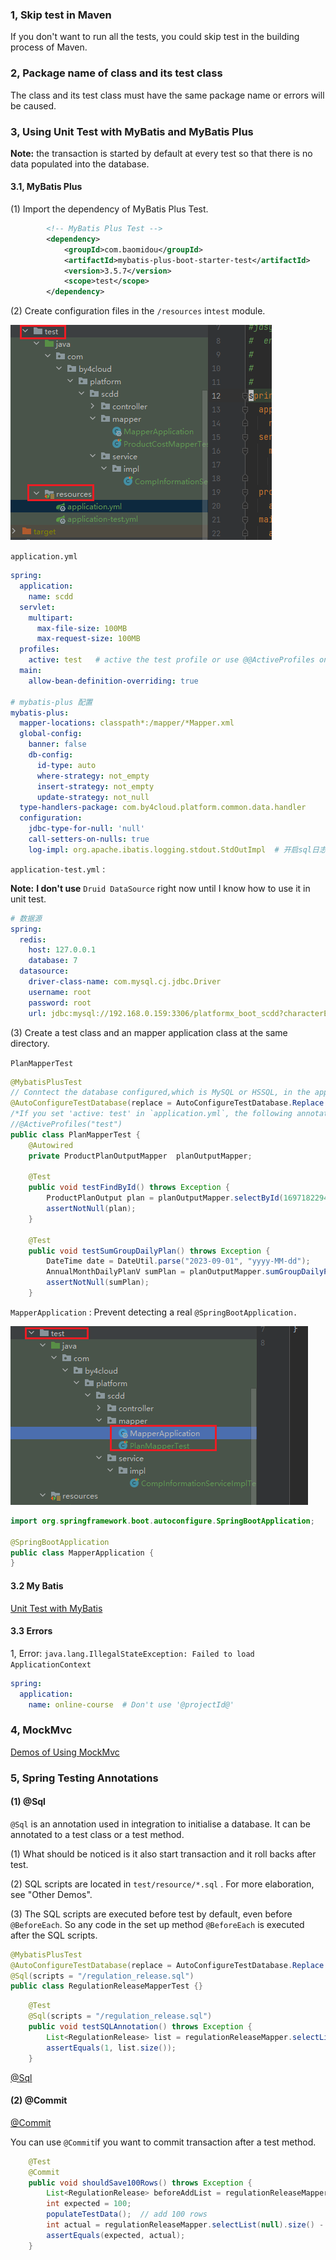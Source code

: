 ### 1,  Skip test in Maven

If you don't want to run all the tests, you could skip test in the building process of Maven.

### 2, Package name of class and its test class

The class and its test class must have the same package name  or errors will be caused.

### 3, Using Unit Test with MyBatis and MyBatis Plus

**Note:** the transaction is started by default at every test so that there is no data populated into the database.

#### 3.1, MyBatis Plus

(1) Import the dependency of MyBatis Plus Test.

```xml
		<!-- MyBatis Plus Test -->
		<dependency>
			<groupId>com.baomidou</groupId>
			<artifactId>mybatis-plus-boot-starter-test</artifactId>
			<version>3.5.7</version>
			<scope>test</scope>
		</dependency>
```

(2) Create configuration files in the `/resources` in`test` module.

![1720582603262](note-images/1720582603262.png)

`application.yml`

```yaml
spring:
  application:
    name: scdd
  servlet:
    multipart:
      max-file-size: 100MB
      max-request-size: 100MB
  profiles:
    active: test   # active the test profile or use @@ActiveProfiles on the test class.
  main:
    allow-bean-definition-overriding: true
    
# mybatis-plus 配置
mybatis-plus:
  mapper-locations: classpath*:/mapper/*Mapper.xml
  global-config:
    banner: false
    db-config:
      id-type: auto
      where-strategy: not_empty
      insert-strategy: not_empty
      update-strategy: not_null
  type-handlers-package: com.by4cloud.platform.common.data.handler
  configuration:
    jdbc-type-for-null: 'null'
    call-setters-on-nulls: true
    log-impl: org.apache.ibatis.logging.stdout.StdOutImpl  # 开启sql日志打印
```

`application-test.yml` :

**Note:** **I don't use** `Druid DataSource` right now until I know how to use it in unit test.

```yaml
# 数据源
spring:
  redis:
    host: 127.0.0.1
    database: 7 
  datasource:
    driver-class-name: com.mysql.cj.jdbc.Driver
    username: root
    password: root
    url: jdbc:mysql://192.168.0.159:3306/platformx_boot_scdd?characterEncoding=utf8&zeroDateTimeBehavior=convertToNull&useSSL=false&useJDBCCompliantTimezoneShift=true&useLegacyDatetimeCode=false&serverTimezone=GMT%2B8&allowMultiQueries=true&allowPublicKeyRetrieval=true
```

(3) Create a test class and an mapper application class at the same directory.

`PlanMapperTest`

```java
@MybatisPlusTest
// Conntect the database configured,which is MySQL or HSSQL, in the application-test.yml.
@AutoConfigureTestDatabase(replace = AutoConfigureTestDatabase.Replace.NONE)    
/*If you set 'active: test' in `application.yml`, the following annotation is not necessary*/ 
//@ActiveProfiles("test")  
public class PlanMapperTest {
	@Autowired
	private ProductPlanOutputMapper  planOutputMapper;
    
	@Test
	public void testFindById() throws Exception {
		ProductPlanOutput plan = planOutputMapper.selectById(1697182294512558082L);
		assertNotNull(plan);
	}

	@Test
	public void testSumGroupDailyPlan() throws Exception {
		DateTime date = DateUtil.parse("2023-09-01", "yyyy-MM-dd");
		AnnualMonthDailyPlanV sumPlan = planOutputMapper.sumGroupDailyPlan(date, "3", "0203");
		assertNotNull(sumPlan);
	}
```

`MapperApplication` : Prevent detecting a real `@SpringBootApplication.`

![1720583140087](note-images/1720583140087.png)

```java
import org.springframework.boot.autoconfigure.SpringBootApplication;

@SpringBootApplication
public class MapperApplication {
}
```

#### 3.2 My Batis

[Unit Test with MyBatis](https://mybatis.org/spring-boot-starter/mybatis-spring-boot-test-autoconfigure/)

#### 3.3 Errors

1, Error: `java.lang.IllegalStateException: Failed to load ApplicationContext`

```yaml
spring:
  application:
    name: online-course  # Don't use '@projectId@'
```

### 4, MockMvc

[Demos of Using MockMvc](https://github.com/spring-projects/spring-framework/tree/main/spring-test/src/test/java/org/springframework/test/web/servlet/samples)

### 5, Spring Testing Annotations

#### (1) @Sql

`@Sql` is an annotation used in integration to initialise a database.  It can be annotated to a test class or a test method. 

(1) What should be noticed is it also start transaction and it roll backs after test.

(2) SQL scripts are located in `test/resource/*.sql` . For more elaboration, see "Other Demos".

(3) The SQL scripts are executed before test by default, even before `@BeforeEach`.  So any code in the set up method `@BeforeEach`  is executed after the SQL scripts. 

```java
@MybatisPlusTest
@AutoConfigureTestDatabase(replace = AutoConfigureTestDatabase.Replace.NONE)    
@Sql(scripts = "/regulation_release.sql")
public class RegulationReleaseMapperTest {}
```

```java
	@Test
	@Sql(scripts = "/regulation_release.sql")
	public void testSQLAnnotation() throws Exception {
		List<RegulationRelease> list = regulationReleaseMapper.selectList(null);
		assertEquals(1, list.size());
	}
```

[@Sql](https://docs.spring.io/spring-framework/reference/testing/annotations/integration-spring/annotation-sql.html)

#### (2) @Commit

[@Commit](https://docs.spring.io/spring-framework/reference/testing/annotations/integration-spring/annotation-commit.html)

You can use `@Commit`if you want to commit transaction after a test method.

```java
	@Test
	@Commit
	public void shouldSave100Rows() throws Exception {
		List<RegulationRelease> beforeAddList = regulationReleaseMapper.selectList(null);
		int expected = 100;
		populateTestData();  // add 100 rows
		int actual = regulationReleaseMapper.selectList(null).size() - beforeAddList.size();
		assertEquals(expected, actual);
	}

```

